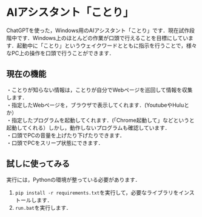 # AIアシスタント「ことり」
ChatGPTを使った，Windows用のAIアシスタント「ことり」です．現在試作段階中です．Windows上のほとんどの作業が口頭で行えることを目標にしています．起動中に「ことり」というウェイクワードとともに指示を行うことで，様々なPC上の操作を口頭で行うことができます．

## 現在の機能
・ことりが知らない情報は，ことりが自分でWebページを巡回して情報を収集します．  
・指定したWebページを，ブラウザで表示してくれます．(YoutubeやHuluとか）  
・指定したプログラムを起動してくれます．(「Chrome起動して」などというと起動してくれる）しかし，動作しないプログラムも確認しています．  
・口頭でPCの音量を上げたり下げたりできます．  
・口頭でPCをスリープ状態にできます．  

## 試しに使ってみる
実行には，Pythonの環境が整っている必要があります．
1. `pip install -r requirements.txt`を実行して，必要なライブラリをインストールします．
2. `run.bat`を実行します．


